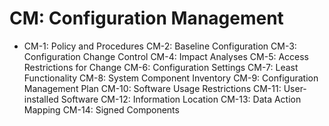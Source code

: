 # CM: Configuration Management
- CM-1: Policy and Procedures
CM-2: Baseline Configuration
CM-3: Configuration Change Control
CM-4: Impact Analyses
CM-5: Access Restrictions for Change
CM-6: Configuration Settings
CM-7: Least Functionality
CM-8: System Component Inventory
CM-9: Configuration Management Plan
CM-10: Software Usage Restrictions
CM-11: User-installed Software
CM-12: Information Location
CM-13: Data Action Mapping
CM-14: Signed Components
